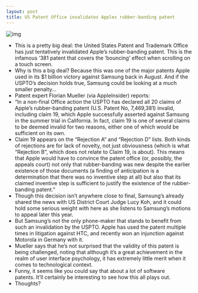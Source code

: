 ```yaml
---
layout: post
title: US Patent Office invalidates Apples rubber-banding patent
---
```

![img](http://media.idownloadblog.com/wp-content/uploads/2011/12/iphone-4s-user.jpg)
* This is a pretty big deal: the United States Patent and Trademark Office has just tentatively invalidated Apple’s rubber-banding patent. This is the infamous ‘381 patent that covers the ‘bouncing’ effect when scrolling on a touch screen.
* Why is this a big deal? Because this was one of the major patents Apple used in its $1 billion victory against Samsung back in August. And if the USPTO’s decision holds true, Samsung could be looking at a much smaller penalty…
* Patent expert Florian Mueller (via AppleInsider) reports:
* “In a non-final Office action the USPTO has declared all 20 claims of Apple’s rubber-banding patent (U.S. Patent No, 7,469,381) invalid, including claim 19, which Apple successfully asserted against Samsung in the summer trial in California. In fact, claim 19 is one of several claims to be deemed invalid for two reasons, either one of which would be sufficient on its own.
* Claim 19 appears on the “Rejection A” and “Rejection D” lists. Both kinds of rejections are for lack of novelty, not just obviousness (which is what “Rejection B”, which does not relate to Claim 19, is about). This means that Apple would have to convince the patent office (or, possibly, the appeals court) not only that rubber-banding was new despite the earlier existence of those documents (a finding of anticipation is a determination that there was no inventive step at all) but also that its claimed inventive step is sufficient to justify the existence of the rubber-banding patent.”
* Though this decision isn’t anywhere close to final, Samsung’s already shared the news with US District Court Judge Lucy Koh, and it could hold some serious weight with here as she listens to Samsung’s motions to appeal later this year.
* But Samsung’s not the only phone-maker that stands to benefit from such an invalidation by the USPTO. Apple has used the patent multiple times in litigation against HTC, and recently won an injunction against Motorola in Germany with it.
* Mueller says that he’s not surprised that the validity of this patent is being challenged, noting that although it’s a great achievement in the realm of user interface psychology, it has extremely little merit when it comes to technological context.
* Funny, it seems like you could say that about a lot of software patents. It’ll certainly be interesting to see how this all plays out.
* Thoughts?

